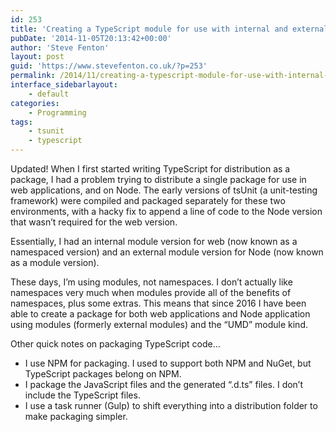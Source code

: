 ```yaml
---
id: 253
title: 'Creating a TypeScript module for use with internal and external modules'
pubDate: '2014-11-05T20:13:42+00:00'
author: 'Steve Fenton'
layout: post
guid: 'https://www.stevefenton.co.uk/?p=253'
permalink: /2014/11/creating-a-typescript-module-for-use-with-internal-and-external-modules/
interface_sidebarlayout:
    - default
categories:
    - Programming
tags:
    - tsunit
    - typescript
---
```


Updated! When I first started writing TypeScript for distribution as a package, I had a problem trying to distribute a single package for use in web applications, and on Node. The early versions of tsUnit (a unit-testing framework) were compiled and packaged separately for these two environments, with a hacky fix to append a line of code to the Node version that wasn’t required for the web version.

Essentially, I had an internal module version for web (now known as a namespaced version) and an external module version for Node (now known as a module version).

These days, I’m using modules, not namespaces. I don’t actually like namespaces very much when modules provide all of the benefits of namespaces, plus some extras. This means that since 2016 I have been able to create a package for both web applications and Node application using modules (formerly external modules) and the “UMD” module kind.

Other quick notes on packaging TypeScript code…

- I use NPM for packaging. I used to support both NPM and NuGet, but TypeScript packages belong on NPM.
- I package the JavaScript files and the generated “.d.ts” files. I don’t include the TypeScript files.
- I use a task runner (Gulp) to shift everything into a distribution folder to make packaging simpler.